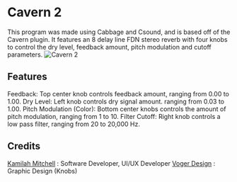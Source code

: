 # Cavern 2
This program was made using Cabbage and Csound, and is based off of the Cavern plugin. It features an 8 delay line FDN stereo reverb with four knobs to control the dry level, feedback amount, pitch modulation and cutoff parameters.  ![Cavern 2](https://github.com/imABEING/Cavern/blob/master/Cavern2_UI.jpeg)

## Features
Feedback: Top center knob controls feedback amount, ranging from 0.00 to 1.00.
Dry Level: Left knob controls dry signal amount. ranging from 0.03 to 1.00.
Pitch Modulation (Color): Bottom center knobs controls the amount of pitch modulation, ranging from 1 to 10.
Filter Cutoff: Right knob controls a low pass filter, ranging from 20 to 20,000 Hz.

## Credits
[Kamilah Mitchell](http://alexxbeats.weebly.com/ ) : Software Developer, UI/UX Developer
[Voger Design](https://vogerdesign.com/) : Graphic Design (Knobs)





